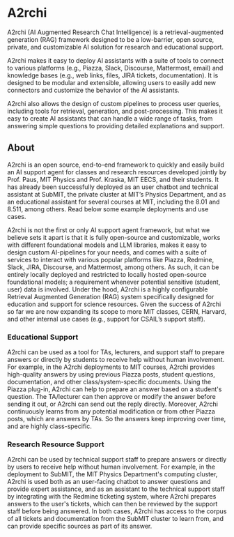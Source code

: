 # A2rchi

A2rchi (AI Augmented Research Chat Intelligence) is a retrieval-augmented generation (RAG) framework designed to be a low-barrier, open source, private, and customizable AI solution for research and educational support.

A2rchi makes it easy to deploy AI assistants with a suite of tools to connect to various platforms (e.g., Piazza, Slack, Discourse, Mattermost, email) and knowledge bases (e.g., web links, files, JIRA tickets, documentation). It is designed to be modular and extensible, allowing users to easily add new connectors and customize the behavior of the AI assistants.

A2rchi also allows the design of custom pipelines to process user queries, including tools for retrieval, generation, and post-processing. This makes it easy to create AI assistants that can handle a wide range of tasks, from answering simple questions to providing detailed explanations and support.

## About

A2rchi is an open source, end-to-end framework to quickly and easily build an AI support agent for classes and research resources developed jointly by Prof. Paus, MIT Physics and Prof. Kraska, MIT EECS, and their students. It has already been successfully deployed as an user chatbot and technical assistant at SubMIT, the private cluster at MIT’s Physics Department, and as an educational assistant for several courses at MIT, including the 8.01 and 8.511, among others. Read below some example deployments and use cases.

A2rchi is not the first or only AI support agent framework, but what we believe sets it apart is that it is fully open-source and customizable, works with different foundational models and LLM libraries,  makes it easy to design custom AI-pipelines for your needs, and comes with a suite of services to interact with various popular platforms like Piazza, Redmine, Slack, JIRA, Discourse, and Mattermost, among others. As such, it can be entirely locally deployed and restricted to locally hosted open-source foundational models; a requirement whenever potential sensitive (student, user) data is involved. Under the hood, A2rchi is a highly configurable Retrieval Augmented Generation (RAG) system specifically designed for education and support for science resources. Given the success of A2rchi so far we are now expanding its scope to more MIT classes, CERN, Harvard, and other internal use cases (e.g., support for CSAIL’s support staff).

### Educational Support

A2rchi can be used as a tool for TAs, lecturers, and support staff to prepare answers or directly by students to receive help without human involvement.
For example, in the A2rchi deployments to MIT courses, A2rchi provides high-quality answers by using previous Piazza posts, student questions, documentation, and other class/system-specific documents.
Using the Piazza plug-in, A2rchi can help to prepare an answer based on a student's question. The TA/lecturer can then approve or modify the answer before sending it out, or A2rchi can send out the reply directly.
Moreover, A2rchi continuously learns from any potential modification or from other Piazza posts, which are answers by TAs. So the answers keep improving over time, and are highly class-specific.

### Research Resource Support

A2rchi can be used by technical support staff to prepare answers or directly by users to receive help without human involvement.
For example, in the deployment to SubMIT, the MIT Physics Department's computing cluster, A2rchi is used both as an user-facing chatbot to answer questions and provide expert assistance, and as an assistant to the technical support staff by integrating with the Redmine ticketing system, where A2rchi prepares answers to the user's tickets, which can then be reviewed by the support staff before being answered.
In both cases, A2rchi has access to the corpus of all tickets and documentation from the SubMIT cluster to learn from, and can provide specific sources as part of its answer. 
